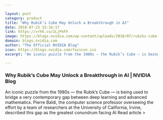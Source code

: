 ```yaml
---

layout: post
category: product
title: "Why Rubik’s Cube May Unlock a Breakthrough in AI"
date: 2018-07-23 15:16:17
link: https://vrhk.co/2LjPeFh
image: https://blogs.nvidia.com/wp-content/uploads/2018/07/rubiks-cube.jpg
domain: blogs.nvidia.com
author: "The Official NVIDIA Blog"
icon: https://blogs.nvidia.com/favicon.ico
excerpt: "An iconic puzzle from the 1980s — the Rubik’s Cube — is being used to bridge a very contemporary gap between deep learning and advanced mathematics. Pierre Baldi, the computer science professor overseeing the effort by a team of researchers at the University of California, Irvine, described this gap as the greatest conundrum facing AI Read article &gt;"

---
```


### Why Rubik’s Cube May Unlock a Breakthrough in AI | NVIDIA Blog

An iconic puzzle from the 1980s — the Rubik’s Cube — is being used to bridge a very contemporary gap between deep learning and advanced mathematics. Pierre Baldi, the computer science professor overseeing the effort by a team of researchers at the University of California, Irvine, described this gap as the greatest conundrum facing AI Read article &gt;